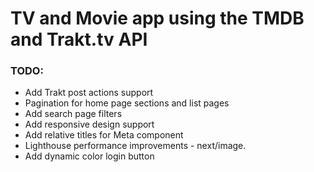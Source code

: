 # TV and Movie app using the TMDB and Trakt.tv API

### TODO:

- Add Trakt post actions support
- Pagination for home page sections and list pages
- Add search page filters
- Add responsive design support
- Add relative titles for Meta component
- Lighthouse performance improvements - next/image.
- Add dynamic color login button
